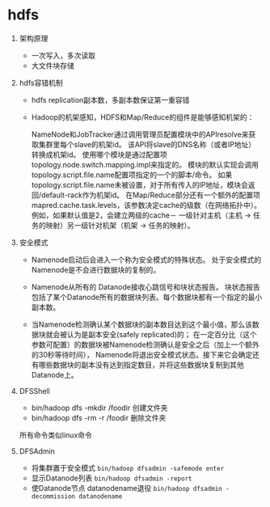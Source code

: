 # hdfs

1. 架构原理
    * 一次写入，多次读取
    * 大文件块存储

2. hdfs容错机制
    * hdfs replication副本数，多副本数保证第一重容错
    * Hadoop的机架感知，HDFS和Map/Reduce的组件是能够感知机架的：
    
      NameNode和JobTracker通过调用管理员配置模块中的APIresolve来获取集群里每个slave的机架id。
      该API将slave的DNS名称（或者IP地址）转换成机架id。
      使用哪个模块是通过配置项topology.node.switch.mapping.impl来指定的。
      模块的默认实现会调用topology.script.file.name配置项指定的一个的脚本/命令。 
      如果topology.script.file.name未被设置，对于所有传入的IP地址，模块会返回/default-rack作为机架id。
      在Map/Reduce部分还有一个额外的配置项mapred.cache.task.levels，该参数决定cache的级数（在网络拓扑中）。
      例如，如果默认值是2，会建立两级的cache－ 一级针对主机（主机 -> 任务的映射）另一级针对机架（机架 -> 任务的映射）。

3. 安全模式
    * Namenode启动后会进入一个称为安全模式的特殊状态。
    处于安全模式的Namenode是不会进行数据块的复制的。
    
    * Namenode从所有的 Datanode接收心跳信号和块状态报告。
    块状态报告包括了某个Datanode所有的数据块列表。每个数据块都有一个指定的最小副本数。
    
    * 当Namenode检测确认某个数据块的副本数目达到这个最小值，那么该数据块就会被认为是副本安全(safely replicated)的；
    在一定百分比（这个参数可配置）的数据块被Namenode检测确认是安全之后（加上一个额外的30秒等待时间），
    Namenode将退出安全模式状态。接下来它会确定还有哪些数据块的副本没有达到指定数目，并将这些数据块复制到其他Datanode上。

4. DFSShell
    * bin/hadoop dfs -mkdir /foodir 创建文件夹
    * bin/hadoop dfs -rm -r /foodir 删除文件夹
    
    所有命令类似linux命令
    
5. DFSAdmin
    * 将集群置于安全模式	```bin/hadoop dfsadmin -safemode enter```
    * 显示Datanode列表	```bin/hadoop dfsadmin -report```
    * 使Datanode节点 datanodename退役	```bin/hadoop dfsadmin -decommission datanodename```


